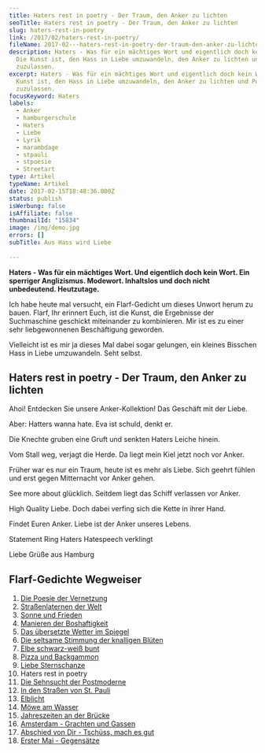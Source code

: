 ```yaml
---
title: Haters rest in poetry - Der Traum, den Anker zu lichten
seoTitle: Haters rest in poetry - Der Traum, den Anker zu lichten
slug: haters-rest-in-poetry
link: /2017/02/haters-rest-in-poetry/
fileName: 2017-02---haters-rest-in-poetry-der-traum-den-anker-zu-lichten.md
description: Haters - Was für ein mächtiges Wort und eigentlich doch kein Wort.
  Die Kunst ist, den Hass in Liebe umzuwandeln, den Anker zu lichten und Poesie
  zuzulassen.
excerpt: Haters - Was für ein mächtiges Wort und eigentlich doch kein Wort. Die
  Kunst ist, den Hass in Liebe umzuwandeln, den Anker zu lichten und Poesie
  zuzulassen.
focusKeyword: Haters
labels:
  - Anker
  - hamburgerschule
  - Haters
  - Liebe
  - Lyrik
  - marambdage
  - stpauli
  - stpoesie
  - Streetart
type: Artikel
typeName: Artikel
date: 2017-02-15T18:48:36.000Z
status: publish
isWerbung: false
isAffiliate: false
thumbnailId: "15834"
image: /img/demo.jpg
errors: []
subTitle: Aus Hass wird Liebe
  
---
```


**Haters - Was für ein mächtiges Wort. Und eigentlich doch kein Wort. Ein
sperriger Anglizismus. Modewort. Inhaltslos und doch nicht unbedeutend.
Heutzutage.**

Ich habe heute mal versucht, ein Flarf-Gedicht um dieses Unwort herum zu bauen.
Flarf, Ihr erinnert Euch, ist die Kunst, die Ergebnisse der Suchmaschine
geschickt miteinander zu kombinieren. Mir ist es zu einer sehr liebgewonnenen
Beschäftigung geworden.

Vielleicht ist es mir ja dieses Mal dabei sogar gelungen, ein kleines Bisschen
Hass in Liebe umzuwandeln. Seht selbst.

## Haters rest in poetry - Der Traum, den Anker zu lichten

Ahoi! Entdecken Sie unsere Anker-Kollektion! Das Geschäft mit der Liebe.

Aber: Hatters wanna hate. Eva ist schuld, denkt er.

Die Knechte gruben eine Gruft und senkten Haters Leiche hinein.

Vom Stall weg, verjagt die Herde. Da liegt mein Kiel jetzt noch vor Anker.

Früher war es nur ein Traum, heute ist es mehr als Liebe. Sich geehrt fühlen und
erst gegen Mitternacht vor Anker gehen.

See more about glücklich. Seitdem liegt das Schiff verlassen vor Anker.

High Quality Liebe. Doch dabei verfing sich die Kette in ihrer Hand.

Findet Euren Anker. Liebe ist der Anker unseres Lebens.

Statement Ring Haters Hatespeech verklingt

Liebe Grüße aus Hamburg

## Flarf-Gedichte Wegweiser

1.  [Die Poesie der Vernetzung](/2016/03/flarf-inspiration-aus-dem-internet-die-poesie-der-vernetzung/)
1.  [Straßenlaternen der Welt](/2016/03/strassenlaternen-der-welt-eine-romantische-bildergalerie/)
1.  [Sonne und Frieden](/2016/03/sonne-und-frieden/)
1.  [Manieren der Boshaftigkeit](/2016/04/manieren-der-boshaftigkeit/)
1.  [Das übersetzte Wetter im Spiegel](/2016/05/das-uebersetzte-wetter-im-spiegel/)
1.  [Die seltsame Stimmung der knalligen Blüten](/2016/10/die-seltsame-stimmung-der-knalligen-blueten/)
1.  [Elbe schwarz-weiß bunt](/2017/01/elbe-schwarz-weiss-bunt-bildergalerie-mit-flarfgedicht/)
1.  [Pizza und Backgammon](/2017/01/drei-koenige/)
1.  [Liebe Sternschanze](/2017/01/liebe-sternschanze/)
1.  Haters rest in poetry
1.  [Die Sehnsucht der Postmoderne](/2017/02/die-sehnsucht-der-postmoderne/)
1.  [In den Straßen von St. Pauli](/2017/02/dauerregen-stpauli/)
1.  [Elblicht](/2018/01/elblicht-flarfgedicht-zum-jahresanfang/)
1.  [Möwe am Wasser](/2018/01/moewe-am-wasser/)
1.  [Jahreszeiten an der Brücke](/2018/02/ein-fleet-im-verlauf-der-jahreszeiten/)
1.  [Amsterdam - Grachten und Gassen](/2018/03/amsterdam/)
1.  [Abschied von Dir - Tschüss, mach es gut](/2018/04/abschied-von-dir/)
1.  [Erster Mai - Gegensätze](/2018/05/erster-mai-gegensaetze/)

  